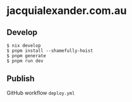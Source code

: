 # jacquialexander.com.au

## Develop

```
$ nix develop
$ pnpm install --shamefully-hoist
$ pnpm generate
$ pnpm run dev
```

## Publish

GitHub workflow `deploy.yml`


